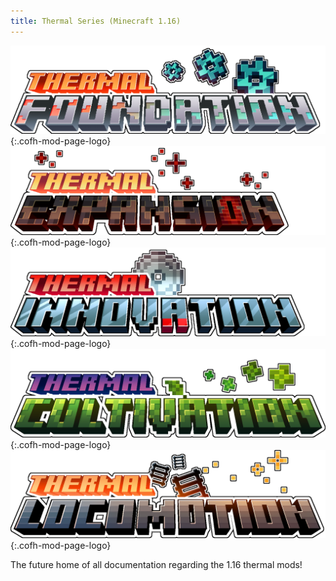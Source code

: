 ```yaml
---
title: Thermal Series (Minecraft 1.16)
---
```


![Thermal Foundation Logo](/assets/images/modlogos/new-thermal-foundation.png){:.cofh-mod-page-logo}
![Thermal Expansion Logo](/assets/images/modlogos/new-thermal-expansion.png){:.cofh-mod-page-logo}
![Thermal Innovation Logo](/assets/images/modlogos/new-thermal-innovation.png){:.cofh-mod-page-logo}
![Thermal Cultivation Logo](/assets/images/modlogos/new-thermal-cultivation.png){:.cofh-mod-page-logo}
![Thermal Locomotion Logo](/assets/images/modlogos/new-thermal-locomotion.png){:.cofh-mod-page-logo}

The future home of all documentation regarding the 1.16 thermal mods! 


